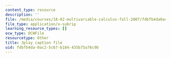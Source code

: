 ```yaml
---
content_type: resource
description: ''
file: /media/courses/18-02-multivariable-calculus-fall-2007/fdbfb4da0ac25c67b184435b75a76c9b_60e4hdCi1D4.vtt
file_type: application/x-subrip
learning_resource_types: []
ocw_type: OCWFile
resourcetype: Other
title: 3play caption file
uid: fdbfb4da-0ac2-5c67-b184-435b75a76c9b
---
```


